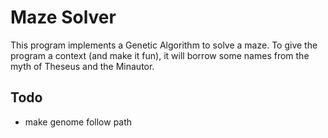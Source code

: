 # Maze Solver

This program implements a Genetic Algorithm to solve a maze. To give the program a context (and make it fun), it will borrow some names from the myth of Theseus and the Minautor.

## Todo

- make genome follow path